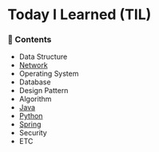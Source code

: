 # Today I Learned (TIL)

### 📖 Contents

- Data Structure
- [Network](https://github.com/kimho1wq/TIL/tree/main/Network)
- Operating System
- Database
- Design Pattern
- Algorithm
- [Java](https://github.com/kimho1wq/TIL/tree/main/Java)
- [Python](https://github.com/kimho1wq/TIL/tree/main/Python)
- [Spring](https://github.com/kimho1wq/TIL/tree/main/Spring)
- Security
- ETC